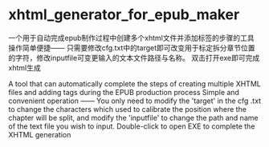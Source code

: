 # xhtml_generator_for_epub_maker
一个用于自动完成epub制作过程中创建多个xhtml文件并添加标签的步骤的工具
操作简单便捷——
只需要修改cfg.txt中的target即可改变用于标定拆分章节位置的字符，修改inputfile可变更输入的文本文件路径与名称。
双击打开exe即可完成xhtml生成

A tool that can automatically complete the steps of creating multiple XHTML files and adding tags during the EPUB production process
Simple and convenient operation ——
You only need to modify the 'target' in the cfg .txt to change the characters which used to calibrate the position where the chapter will be split, and modify the 'inputfile' to change the path and name of the text file you wish to input.
Double-click to open EXE to complete the XHTML generation
